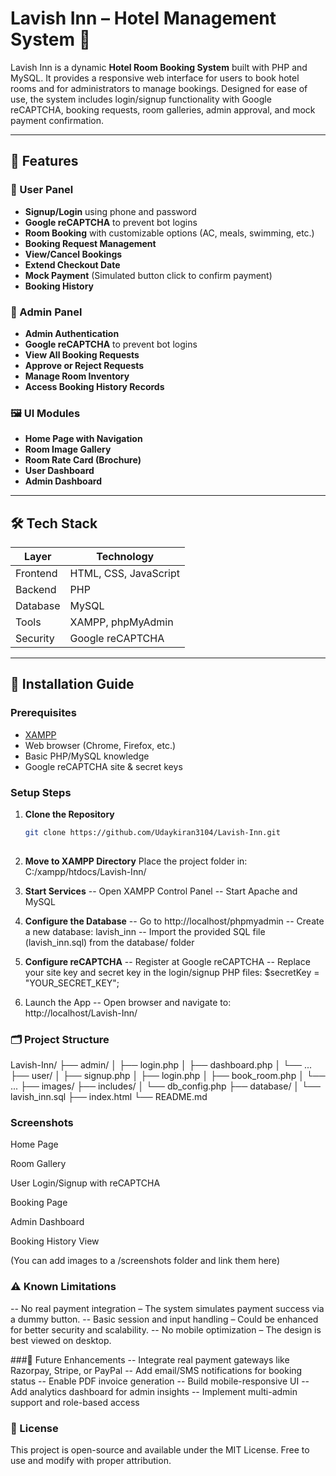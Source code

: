 # Lavish Inn – Hotel Management System 🏨

Lavish Inn is a dynamic **Hotel Room Booking System** built with PHP and MySQL. It provides a responsive web interface for users to book hotel rooms and for administrators to manage bookings. Designed for ease of use, the system includes login/signup functionality with Google reCAPTCHA, booking requests, room galleries, admin approval, and mock payment confirmation.

---

## 🧰 Features

### 👤 User Panel
- **Signup/Login** using phone and password
- **Google reCAPTCHA** to prevent bot logins
- **Room Booking** with customizable options (AC, meals, swimming, etc.)
- **Booking Request Management**
- **View/Cancel Bookings**
- **Extend Checkout Date**
- **Mock Payment** (Simulated button click to confirm payment)
- **Booking History**

### 🔐 Admin Panel
- **Admin Authentication**
- **Google reCAPTCHA** to prevent bot logins
- **View All Booking Requests**
- **Approve or Reject Requests**
- **Manage Room Inventory**
- **Access Booking History Records**

### 🖼️ UI Modules
- **Home Page with Navigation**
- **Room Image Gallery**
- **Room Rate Card (Brochure)**
- **User Dashboard**
- **Admin Dashboard**

---

## 🛠️ Tech Stack

| Layer       | Technology          |
|-------------|---------------------|
| Frontend    | HTML, CSS, JavaScript |
| Backend     | PHP                  |
| Database    | MySQL                |
| Tools       | XAMPP, phpMyAdmin    |
| Security    | Google reCAPTCHA     |

---

## 🚀 Installation Guide

### Prerequisites
- [XAMPP](https://www.apachefriends.org/)
- Web browser (Chrome, Firefox, etc.)
- Basic PHP/MySQL knowledge
- Google reCAPTCHA site & secret keys

### Setup Steps

1. **Clone the Repository**
   ```bash
   git clone https://github.com/Udaykiran3104/Lavish-Inn.git
  
2. **Move to XAMPP Directory**
   Place the project folder in:
   C:/xampp/htdocs/Lavish-Inn/
   
3. **Start Services**
   -- Open XAMPP Control Panel
   -- Start Apache and MySQL

4. **Configure the Database**
   -- Go to http://localhost/phpmyadmin
   -- Create a new database: lavish_inn
   -- Import the provided SQL file (lavish_inn.sql) from the database/ folder

6. **Configure reCAPTCHA**
   -- Register at Google reCAPTCHA
   -- Replace your site key and secret key in the login/signup PHP files:
       $secretKey = "YOUR_SECRET_KEY";
  
8. Launch the App
   -- Open browser and navigate to:
    http://localhost/Lavish-Inn/

### 🗂️ Project Structure
Lavish-Inn/
├── admin/
│   ├── login.php
│   ├── dashboard.php
│   └── ...
├── user/
│   ├── signup.php
│   ├── login.php
│   ├── book_room.php
│   └── ...
├── images/
├── includes/
│   └── db_config.php
├── database/
│   └── lavish_inn.sql
├── index.html
└── README.md

### Screenshots
Home Page

Room Gallery

User Login/Signup with reCAPTCHA

Booking Page

Admin Dashboard

Booking History View

(You can add images to a /screenshots folder and link them here)

### ⚠️ Known Limitations
  -- No real payment integration – The system simulates payment success via a dummy button.
  -- Basic session and input handling – Could be enhanced for better security and scalability.
  -- No mobile optimization – The design is best viewed on desktop.

###🌟 Future Enhancements
  -- Integrate real payment gateways like Razorpay, Stripe, or PayPal
  -- Add email/SMS notifications for booking status
  -- Enable PDF invoice generation
  -- Build mobile-responsive UI
  -- Add analytics dashboard for admin insights
  -- Implement multi-admin support and role-based access



### 📄 License
This project is open-source and available under the MIT License. Free to use and modify with proper attribution.

